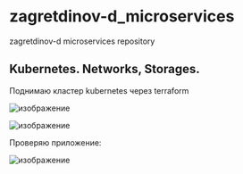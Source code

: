 # zagretdinov-d_microservices
zagretdinov-d microservices repository
## Kubernetes. Networks, Storages.
Поднимаю кластер kubernetes через terraform 

![изображение](https://user-images.githubusercontent.com/85208391/139145755-de9a3d86-5d62-4570-b5fe-e02e7c4e0001.png)

![изображение](https://user-images.githubusercontent.com/85208391/139145776-41b4eaba-1265-41c0-ae6f-6886ef67956c.png)

Проверяю приложение:

![изображение](https://user-images.githubusercontent.com/85208391/139145843-fab8c5e0-c438-4fad-9130-0dc5f41fa72f.png)
